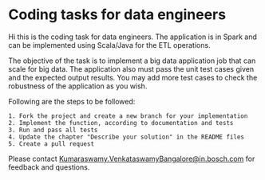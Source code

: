 # Coding tasks for data engineers  


Hi this is the coding task for data engineers. The application is in Spark and can be implemented using Scala/Java for the ETL operations. 

The objective of the task is to implement a big data application job that can scale for big data. The application also must pass the unit test cases given and the expected output results.
You may add more test cases to check the robustness of the application as you wish. 

Following are the steps to be followed: 

    1. Fork the project and create a new branch for your implementation
    2. Implement the function, according to documentation and tests
    3. Run and pass all tests
    4. Update the chapter "Describe your solution" in the README files
    5. Create a pull request


Please contact Kumaraswamy.VenkataswamyBangalore@in.bosch.com for feedback and questions.

